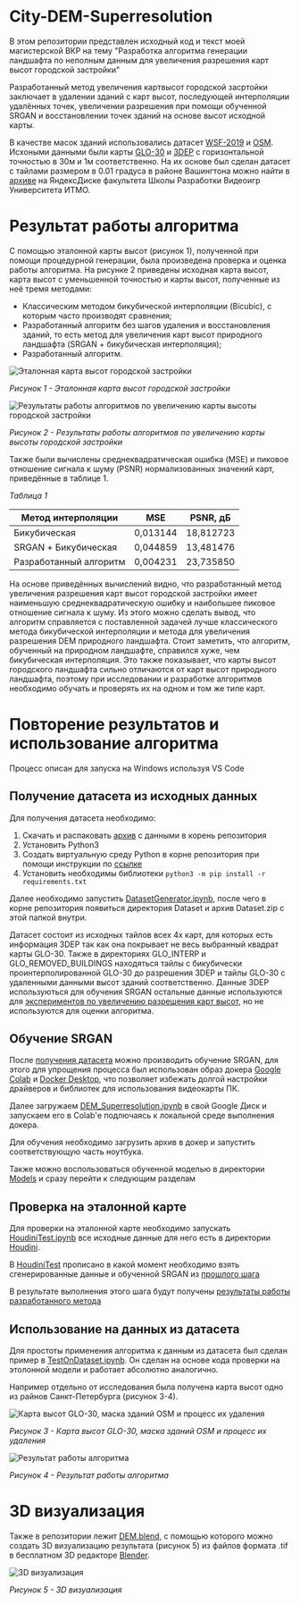 # City-DEM-Superresolution

В этом репозитории представлен исходный код и текст моей магистерской ВКР на тему "Разработка алгоритма генерации ландшафта по неполным данным для увеличения разрешения карт высот городской застройки"

Разработанный метод увеличения картвысот городской засртойки заключает в удалении зданий с карт высот, последующей интерполяции удалённых точек, увеличении разрешения при помощи обученной SRGAN и восстановлении точек зданий на основе высот исходной карты.

В качестве масок зданий использовались датасет [WSF-2019](https://download.geoservice.dlr.de/WSF2019/#download) и [OSM](https://www.openstreetmap.org/#map=13/59.9417/30.2763&layers=H). Исхоными данными были карты [GLO-30](https://portal.opentopography.org/raster?opentopoID=OTSDEM.032021.4326.3) и [3DEP](https://data.usgs.gov/datacatalog/data/USGS:77ae0551-c61e-4979-aedd-d797abdcde0e) с горизонтальной точностью в 30м и 1м соответственно. На их основе был сделан датасет с тайлами размером в 0.01 градуса в районе Вашингтона можно найти в [архиве][1] на ЯндексДиске факультета Школы Разработки Видеоигр Университета ИТМО.

# Результат работы алгоритма

С помощью эталонной карты высот (рисунок 1), полученной при помощи процедурной генерации, была произведена проверка и оценка работы алгоритма. На рисунке 2 приведены исходная карта высот, карта высот с уменьшенной точностью и карты высот, полученные из неё тремя методами:

- Классическим методом бикубической интерполяции (Bicubic), с которым часто производят сравнения;
- Разработанный алгоритм без шагов удаления и восстановления зданий, то есть метод для увеличения карт высот природного ландшафта (SRGAN + бикубическая интерполяция);
- Разработанный алгоритм.

![Эталонная карта высот городской застройки](Images/32.png)

*Рисунок 1 - Эталонная карта высот городской застройки*

![Результаты работы алгоритмов по увеличению карты высоты городской застройки](Images/33.png)

*Рисунок 2 - Результаты работы алгоритмов по увеличению карты высоты городской застройки*

Также были вычислены среднеквадратическая ошибка (MSE) и пиковое отношение сигнала к шуму (PSNR) нормализованных значений карт, приведённые в таблице 1.

*Таблица 1*

| Метод интерполяции      | MSE         | PSNR, дБ   |
|-------------------------|-------------|------------|
| Бикубическая            | 0,013144    | 18,812723  |
| SRGAN + Бикубическая    | 0,044859    | 13,481476  |
| Разработанный алгоритм  | 0,004231    | 23,735850  |

На основе приведённых вычислений видно, что разработанный метод увеличения разрешения карт высот городской застройки имеет наименьшую среднеквадратическую ошибку и наибольшее пиковое отношение сигнала к шуму. Из этого можно сделать вывод, что алгоритм справляется с поставленной задачей лучше классического метода бикубической интерполяции и метода для увеличения разрешения DEM природного ландшафта. Стоит заметить, что алгоритм, обученный на природном ландшафте, справился хуже, чем бикубическая интерполяция. Это также показывает, что карты высот городского ландшафта сильно отличаются от карт высот природного ландшафта, поэтому при исследовании и разработке алгоритмов необходимо обучать и проверять их на одном и том же типе карт.

# Повторение результатов и использование алгоритма

Процесс описан для запуска на Windows используя VS Code

## Получение датасета из исходных данных

Для получения датасета необходимо:

1. Скачать и распаковать [архив][1] с данными в корень репозитория
2. Установить Python3
3. Создать виртуальную среду Python в корне репозитория при помощи инструкции по [ссылке](https://code.visualstudio.com/docs/python/environments)
4. Установить необходимы библиотеки `python3 -m pip install -r requirements.txt`

Далее необходимо запустить [DatasetGenerator.ipynb](DatasetGenerator.ipynb), после чего в корне репозитория появиться директория Dataset и архив Dataset.zip с этой папкой внутри. 

Датасет состоит из исходных тайлов всех 4х карт, для которых есть информация 3DEP так как она покрывает не весь выбранный квадрат карты GLO-30. Также в директориях GLO_INTERP и GLO_REMOVED_BUILDINGS находяться тайлы с бикубически проинтерполированной GLO-30 до разрешения 3DEP и тайлы GLO-30 с удаленными данными высот зданий соответственно. Данные 3DEP используються для обучения SRGAN остальные данные используются для [экспериментов по увеличению разрешения карт высот](##использование-на-данных-из-датасета), но не используются для оценки алгоритма.

## Обучение SRGAN

После [получения датасета](##получение-датасета-из-исходных-данных) можно производить обучение SRGAN, для этого для упрощения процесса был использован образ докера [Google Colab](https://research.google.com/colaboratory/local-runtimes.html) и [Docker Desktop](https://www.docker.com/products/docker-desktop/), что позволяет избежать долгой настройки драйверов и библиотек для использования видеокарты ПК.

Далее загружаем [DEM_Superresolution.ipynb](DEM_Superresolution.ipynb) в свой Google Диск и запускаем его в Colab'е подлючаясь к локальной среде выполнения докера.

Для обучения необходимо загрузить архив в докер и запустить соответствующую часть ноутбука.

Также можно воспользоваться обученной моделью в директории [Models](Models) и сразу перейти к следующим разделам

## Проверка на эталонной карте

Для проверки на эталонной карте необходимо запускать [HoudiniTest.ipynb][2] все исходные данные для него есть в директории [Houdini](Houdini).

В [HoudiniTest][2] прописано в какой момент необходимо взять сгенерированные данные и обученной SRGAN из [прошлого шага][3]

В результате выполнения этого шага будут получены [результаты работы разработанного метода](#результат-работы-алгоритма)

## Использование на данных из датасета

Для простоты применения алгоритма к данным из датасета был сделан пример в [TestOnDataset.ipynb](TestOnDataset.ipynb). Он сделан на основе кода проверки на этолонной модели и работает абсолютно аналогично.

Например отдельно от исследования была получена карта высот одно из райнов Санкт-Петербурга (рисунок 3-4).

![Карта высот GLO-30, маска зданий OSM и процесс их удаления](Images/34.png)

*Рисунок 3 - Карта высот GLO-30, маска зданий OSM и процесс их удаления*

![Результат работы алгоритма](Images/35.png)

*Рисунок 4 - Результат работы алгоритма*

# 3D визуализация

Также в репозитории лежит [DEM.blend](DEM.blend), с помощью которого можно создать 3D визуализацию результата (рисунок 5) из файлов формата .tif в бесплатном 3D редакторе [Blender](https://www.blender.org/).

![3D визуализация](Images/36.png)

*Рисунок 5 - 3D визуализация*


[1]:https://disk.yandex.ru/d/bRiIXlhDrGrrMQ
[2]:HoudiniTest.ipynb
[3]:##обучение-SRGAN